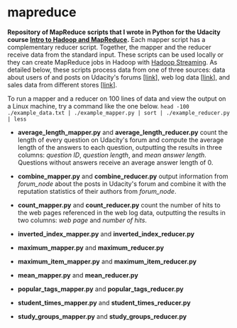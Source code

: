 mapreduce
=========

**Repository of MapReduce scripts that I wrote in Python for the Udacity course [Intro to Hadoop and MapReduce](https://www.udacity.com/course/ud617).** Each mapper script has a complementary reducer script. Together, the mapper and the reducer receive data from the standard input. These scripts can be used locally or they can create MapReduce jobs in Hadoop with [Hadoop Streaming](http://hadoop.apache.org/docs/r1.2.1/streaming.html). As detailed below, these scripts process data from one of three sources: data about users of and posts on Udacity's forums [[link](http://content.udacity-data.com/course/hadoop/forum_data.tar.gz)], web log data [[link](http://content.udacity-data.com/courses/ud617/access_log.gz)], and sales data from different stores [[link](http://content.udacity-data.com/courses/ud617/purchases.txt.gz)].

To run a mapper and a reducer on 100 lines of data and view the output on a Linux machine, try a command like the one below.
```head -100 ./example_data.txt | ./example_mapper.py | sort | ./example_reducer.py | less```

- **average_length_mapper.py** and **average_length_reducer.py** count the length of every question on Udacity's forum and compute the average length of the answers to each question, outputting the results in three columns: *question ID*, *question length*, and *mean answer length*. Questions without answers receive an average answer length of 0.

- **combine_mapper.py** and **combine_reducer.py** output information from *forum_node* about the posts in Udacity's forum and combine it with the reputation statistics of their authors from *forum_node*.

- **count_mapper.py** and **count_reducer.py** count the number of hits to the web pages referenced in the web log data, outputting the results in two columns: *web page* and *number of hits*.

- **inverted_index_mapper.py** and **inverted_index_reducer.py**

- **maximum_mapper.py** and **maximum_reducer.py**

- **maximum_item_mapper.py** and **maximum_item_reducer.py**

- **mean_mapper.py** and **mean_reducer.py**

- **popular_tags_mapper.py** and **popular_tags_reducer.py**

- **student_times_mapper.py** and **student_times_reducer.py**

- **study_groups_mapper.py** and **study_groups_reducer.py**

